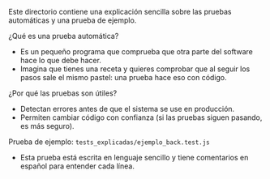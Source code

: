 Este directorio contiene una explicación sencilla sobre las pruebas automáticas y una prueba de ejemplo.

¿Qué es una prueba automática?
- Es un pequeño programa que comprueba que otra parte del software hace lo que debe hacer.
- Imagina que tienes una receta y quieres comprobar que al seguir los pasos sale el mismo pastel: una prueba hace eso con código.

¿Por qué las pruebas son útiles?
- Detectan errores antes de que el sistema se use en producción.
- Permiten cambiar código con confianza (si las pruebas siguen pasando, es más seguro).

Prueba de ejemplo: `tests_explicadas/ejemplo_back.test.js`
- Esta prueba está escrita en lenguaje sencillo y tiene comentarios en español para entender cada línea.
